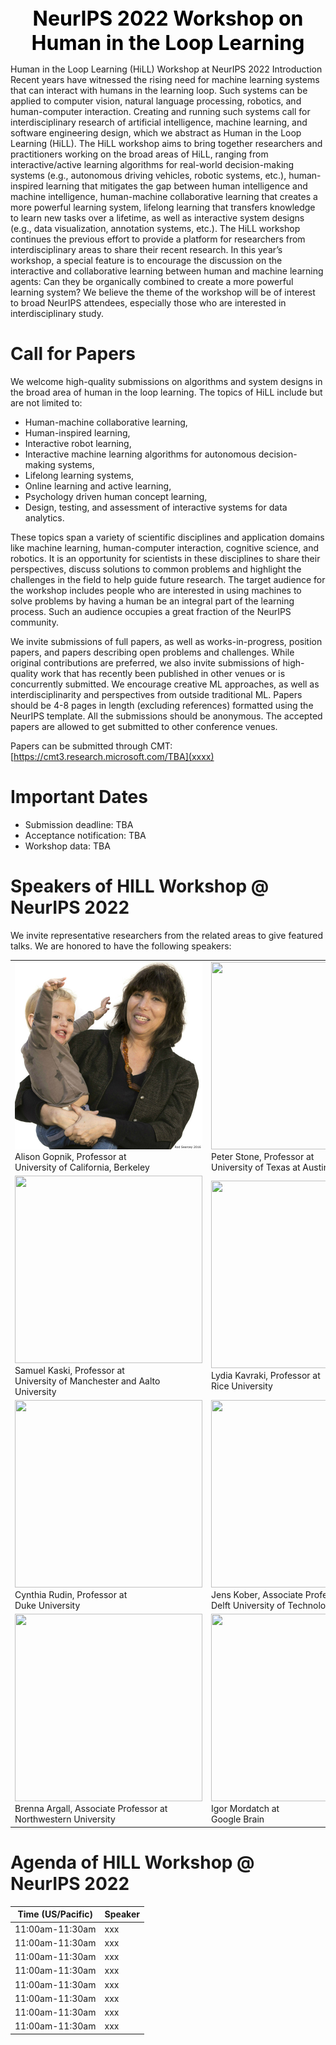 
<center><font size=6 color=black > <b> NeurIPS 2022 Workshop on Human in the Loop Learning </b> </font></center>

Human in the Loop Learning (HiLL) Workshop at NeurIPS 2022
Introduction
Recent years have witnessed the rising need for machine learning systems that can interact with humans in the learning loop. Such systems can be applied to computer vision, natural language processing, robotics, and human-computer interaction. Creating and running such systems call for interdisciplinary research of artificial intelligence, machine learning, and software engineering design, which we abstract as Human in the Loop Learning (HiLL). The HiLL workshop aims to bring together researchers and practitioners working on the broad areas of HiLL, ranging from interactive/active learning algorithms for real-world decision-making systems (e.g., autonomous driving vehicles, robotic systems, etc.), human-inspired learning that mitigates the gap between human intelligence and machine intelligence, human-machine collaborative learning that creates a more powerful learning system, lifelong learning that transfers knowledge to learn new tasks over a lifetime, as well as interactive system designs  (e.g., data visualization, annotation systems, etc.). The HiLL workshop continues the previous effort to provide a platform for researchers from interdisciplinary areas to share their recent research. In this year’s workshop, a special feature is to encourage the discussion on the interactive and collaborative learning between human and machine learning agents: Can they be organically combined to create a more powerful learning system? We believe the theme of the workshop will be of interest to broad NeurIPS attendees, especially those who are interested in interdisciplinary study. 

# Call for Papers
We welcome high-quality submissions on algorithms and system designs in the broad area of human in the loop learning. The topics of HiLL include but are not limited to:

-	Human-machine collaborative learning,
-	Human-inspired learning,
-	Interactive robot learning,
-	Interactive machine learning algorithms for autonomous decision-making systems,
-	Lifelong learning systems,
-	Online learning and active learning,
-	Psychology driven human concept learning,
-	Design, testing, and assessment of interactive systems for data analytics.

These topics span a variety of scientific disciplines and application domains like machine learning, human-computer interaction, cognitive science, and robotics. It is an opportunity for scientists in these disciplines to share their perspectives, discuss solutions to common problems and highlight the challenges in the field to help guide future research. The target audience for the workshop includes people who are interested in using machines to solve problems by having a human be an integral part of the learning process. Such an audience occupies a great fraction of the NeurIPS community.

We invite submissions of full papers, as well as works-in-progress, position papers, and papers describing open problems and challenges. While original contributions are preferred, we also invite submissions of high-quality work that has recently been published in other venues or is concurrently submitted. We encourage creative ML approaches, as well as interdisciplinarity and perspectives from outside traditional ML. Papers should be 4-8 pages in length (excluding references) formatted using the NeurIPS template. All the submissions should be anonymous. The accepted papers are allowed to get submitted to other conference venues. 

Papers can be submitted through CMT:
​
[https://cmt3.research.microsoft.com/TBA](xxxx)

# Important Dates

- Submission deadline: TBA
- Acceptance notification: TBA
- Workshop data: TBA


# Speakers of HILL Workshop @ NeurIPS 2022
We invite representative researchers from the related areas to give featured talks. We are honored to have the following speakers:


<table>
<tr>
<td><img src="images/speakers/Alison Gopnik.jpg" width="300" height="300"  border=0 />
<br>Alison Gopnik, Professor at <br> University of California, Berkeley
</td>
<td><img src="/img/2_20191117104902.jpg" width="300" height="300"  border=0 />
<br>Peter Stone, Professor at <br> University of Texas at Austin 
</td>
<td><img src="/img/3_20191117104906.jpg" width="300" height="300" border=0  />
<br>Sarit Kraus, Professor at <br> Bar-Ilan University
</td>
</tr>

<tr>
<td><img src="images/speakers/xxxx" width="300" height="300"  border=0 />
<br>Samuel Kaski, Professor at <br> University of Manchester and Aalto University
</td>
<td><img src="/img/2_20191117104902.jpg" width="300" height="300"  border=0 />
<br>Lydia Kavraki, Professor at <br> Rice University
</td>
<td><img src="/img/3_20191117104906.jpg" width="300" height="300" border=0  />
<br>Danica Kragic, Professor at <br> Royal Institute of Technology, KTH 
</td>

<tr>
<td><img src="images/speakers/xxxx" width="300" height="300"  border=0 />
<br>Cynthia Rudin, Professor at <br> Duke University
</td>
<td><img src="/img/2_20191117104902.jpg" width="300" height="300"  border=0 />
<br>Jens Kober, Associate Professor at <br> Delft University of Technology </td>
<td><img src="/img/3_20191117104906.jpg" width="300" height="300" border=0  />
<br>Dorsa Sadigh, Assistant Professor at <br> Stanford University
</td>

<tr>
<td><img src="images/speakers/xxxx" width="300" height="300"  border=0 />
<br>	Brenna Argall, Associate Professor at <br> Northwestern University
</td>
<td><img src="/img/2_20191117104902.jpg" width="300" height="300"  border=0 />
<br>Igor Mordatch at <br> Google Brain
</td>
<td><img src="/img/3_20191117104906.jpg" width="300" height="300" border=0  />
<br>Dan Bohus, Professor at <br> MIT
</td>

</table> 
 

# Agenda of HILL Workshop @ NeurIPS 2022


| Time (US/Pacific)         | Speaker     |
|--------------|-----------|
| 11:00am-11:30am | xxx     |
| 11:00am-11:30am | xxx     |
| 11:00am-11:30am | xxx     |
| 11:00am-11:30am | xxx     |
| 11:00am-11:30am | xxx     |
| 11:00am-11:30am | xxx     |
| 11:00am-11:30am | xxx     |
| 11:00am-11:30am | xxx     |
